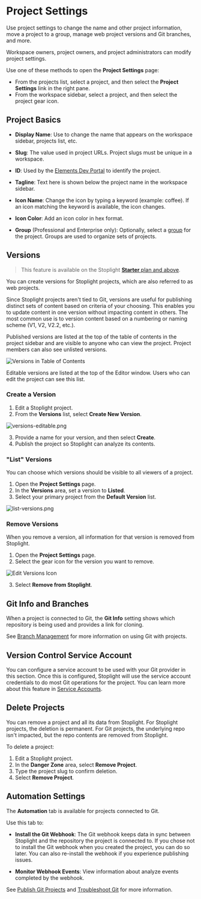 # Project Settings

Use project settings to change the name and other project information, move a project to a group, manage web project versions and Git branches, and more.

Workspace owners, project owners, and project administrators can modify project settings.

Use one of these methods to open the **Project Settings** page:

* From the projects list, select a project, and then select the **Project Settings** link in the right pane.
* From the workspace sidebar, select a project, and then select the project gear icon.

## Project Basics

* **Display Name**: Use to change the name that appears on the workspace sidebar, projects list, etc.

* **Slug**: The value used in project URLs. Project slugs must be unique in a workspace.

* **ID**: Used by the [Elements Dev Portal](https://meta.stoplight.io/docs/elements/ZG9jOjEyMDU2Njc2-introduction-to-elements-dev-portal) to identify the project.

* **Tagline**: Text here is shown below the project name in the workspace sidebar.

* **Icon Name**: Change the icon by typing a keyword (example: coffee). If an icon matching the keyword is available, the icon changes.

* **Icon Color**: Add an icon color in hex format.

* **Group** (Professional and Enterprise only): Optionally, select a [group](../2.-workspaces/m.groups.md) for the project. Groups are used to organize sets of projects.

## Versions

> This feature is available on the Stoplight [**Starter** plan and above](https://stoplight.io/pricing).

You can create versions for Stoplight projects, which are also referred to as web projects.

Since Stoplight projects aren't tied to  Git, versions are useful for publishing distinct sets of content based on criteria of your choosing. This enables you to update content in one version without impacting content in others. The most common use is to version content based on a numbering or naming scheme (V1, V2, V2.2, etc.).

Published versions are listed at the top of the table of contents in the project sidebar and are visible to anyone who can view the project. Project members can also see unlisted versions. 

![Versions in Table of Contents](https://stoplight.io/api/v1/projects/cHJqOjI/images/rTN94UV29DY)

Editable versions are listed at the top of the Editor window. Users who can edit the project can see this list.

### Create a Version

1. Edit a Stoplight project.
2. From the **Versions** list, select **Create New Version**.

![versions-editable.png](https://stoplight.io/api/v1/projects/cHJqOjI/images/O2zOHxVDWdo)

3. Provide a name for your version, and then select **Create**.
4. Publish the project so Stoplight can analyze its contents.

### "List" Versions

You can choose which versions should be visible to all viewers of a project. 

1. Open the **Project Settings** page. 
2. In the **Versions** area, set a version to **Listed**.
3. Select your primary project from the **Default Version** list.

![list-versions.png](https://stoplight.io/api/v1/projects/cHJqOjI/images/leT6OXrsb8Y)

### Remove Versions

When you remove a version, all information for that version is removed from Stoplight.

1. Open the **Project Settings** page.
2. Select the gear icon for the version you want to remove.

![Edit Versions Icon](https://stoplight.io/api/v1/projects/cHJqOjI/images/csL1AuNFjlM)

3. Select **Remove from Stoplight**.

## Git Info and Branches

When a project is connected to Git, the **Git Info** setting shows which repository is being used and provides a link for cloning.

See [Branch Management](../2.-workspaces/h.branch-management.md) for more information on using Git with projects.

## Version Control Service Account

You can configure a service account to be used with your Git provider in this section. Once this is configured, Stoplight will use the service account credentials to do most Git operations for the project. You can learn more about this feature in [Service Accounts](../2.-workspaces/configure-git/h.service-accounts.md).

## Delete Projects

You can remove a project and all its data from Stoplight. For Stoplight projects, the deletion is permanent. For Git projects, the underlying repo isn't impacted, but the repo contents are removed from Stoplight.

To delete a project:

1. Edit a Stoplight project.
2. In the **Danger Zone** area, select **Remove Project**.
3. Type the project slug to confirm deletion.
4. Select **Remove Project**.

## Automation Settings

The **Automation** tab is available for projects connected to Git.

Use this tab to:

* **Install the Git Webhook**: The Git webhook keeps data in sync between Stoplight and the repository the project is connected to. If you chose not to install the Git webhook when you created the project, you can do so later. You can also re-install the webhook if you experience publishing issues.

* **Monitor Webhook Events**: View information about analyze events completed by the webhook. 

 See [Publish Git Projects](publishing-git-projects.md) and [Troubleshoot Git](../2.-workspaces/configure-git/f-troubleshoot-git.md) for more information.
